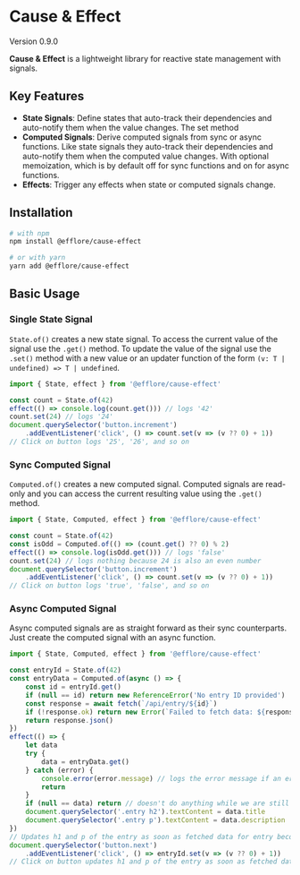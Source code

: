 # Cause & Effect

Version 0.9.0

**Cause & Effect** is a lightweight library for reactive state management with signals.

## Key Features

* **State Signals**: Define states that auto-track their dependencies and auto-notify them when the value changes. The set method
* **Computed Signals**: Derive computed signals from sync or async functions. Like state signals they auto-track their dependencies and auto-notify them when the computed value changes. With optional memoization, which is by default off for sync functions and on for async functions.
* **Effects**: Trigger any effects when state or computed signals change.

## Installation

```bash
# with npm
npm install @efflore/cause-effect

# or with yarn
yarn add @efflore/cause-effect
```

## Basic Usage

### Single State Signal

`State.of()` creates a new state signal. To access the current value of the signal use the `.get()` method. To update the value of the signal use the `.set()` method with a new value or an updater function of the form `(v: T | undefined) => T | undefined`.

```js
import { State, effect } from '@efflore/cause-effect'

const count = State.of(42)
effect(() => console.log(count.get())) // logs '42'
count.set(24) // logs '24'
document.querySelector('button.increment')
    .addEventListener('click', () => count.set(v => (v ?? 0) + 1))
// Click on button logs '25', '26', and so on
```

### Sync Computed Signal

`Computed.of()` creates a new computed signal. Computed signals are read-only and you can access the current resulting value using the `.get()` method.

```js
import { State, Computed, effect } from '@efflore/cause-effect'

const count = State.of(42)
const isOdd = Computed.of(() => (count.get() ?? 0) % 2)
effect(() => console.log(isOdd.get())) // logs 'false'
count.set(24) // logs nothing because 24 is also an even number
document.querySelector('button.increment')
    .addEventListener('click', () => count.set(v => (v ?? 0) + 1))
// Click on button logs 'true', 'false', and so on
```

### Async Computed Signal

Async computed signals are as straight forward as their sync counterparts. Just create the computed signal with an async function.

```js
import { State, Computed, effect } from '@efflore/cause-effect'

const entryId = State.of(42)
const entryData = Computed.of(async () => {
    const id = entryId.get()
    if (null == id) return new ReferenceError('No entry ID provided')
    const response = await fetch(`/api/entry/${id}`)
    if (!response.ok) return new Error(`Failed to fetch data: ${response.statusText}`)
    return response.json()
})
effect(() => {
    let data
    try {
        data = entryData.get()
    } catch (error) {
        console.error(error.message) // logs the error message if an error ocurred
        return
    }
    if (null == data) return // doesn't do anything while we are still waiting for the data
    document.querySelector('.entry h2').textContent = data.title
    document.querySelector('.entry p').textContent = data.description
})
// Updates h1 and p of the entry as soon as fetched data for entry becomes available
document.querySelector('button.next')
    .addEventListener('click', () => entryId.set(v => (v ?? 0) + 1))
// Click on button updates h1 and p of the entry as soon as fetched data for the next entry is loaded
```
